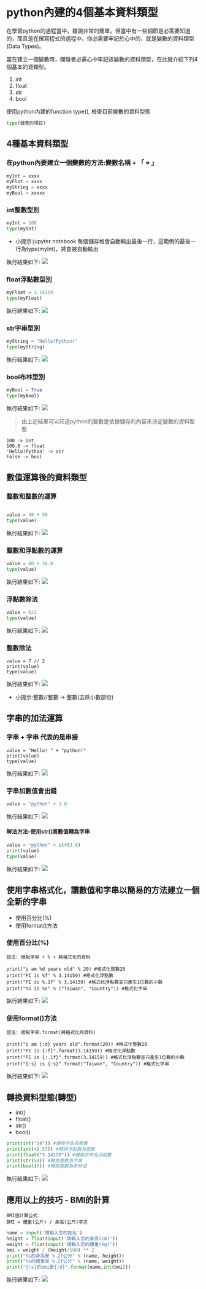 # python內建的4個基本資料類型
在學習python的過程當中，雖說非常的簡單。但當中有一些細節是必需要知道的，而且是在撰寫程式的過程中，你必需要牢記於心中的，就是變數的資料類型(Data Types)。

當在建立一個變數時，開發者必需心中牢記該變數的資料類型，在此就介紹下列4個基本的資類型。

1. int
2. float
3. str
4. bool

使用python內建的function type(), 檢查目前變數的資料型態

```python
type(檢查的項目)
```

## 4種基本資料類型
### 在python內要建立一個變數的方法:變數名稱 + 「 = 」

```python
myInt = xxxx
myFlot = xxxx
myString = xxxx
myBool = xxxxx
```

### int整數型別

```python
myInt = 100
type(myInt)
```

- 小提示:jupyter notebook 每個儲存格會自動輸出最後一行，這範例的最後一行為type(myInt)，將會被自動輸出

執行結果如下:
![](images/pic1.png)

### float浮點數型別
```python
myFloat = 3.14159
type(myFloat)
```

執行結果如下:
![](images/pic2.png)

### str字串型別
```python
myString = "Hello!Python!"
type(myString)
```

執行結果如下:
![](images/pic3.png)

### bool布林型別

```python
myBool = True
type(myBool)
```

執行結果如下:
![](images/pic4.png)

> 由上述結果可以知道python的變數是依據儲存的內容來決定變數的資料型態

```
100 -> int
100.0 -> float
'Hello!Python' -> str
False -> bool
```

## 數值運算後的資料類型

### 整數和整數的運算
	
```python

value = 40 + 50
type(value)
```

執行結果如下:
![](images/pic5.png)



### 整數和浮點數的運算

```python
value = 40 + 50.0
type(value)
```

執行結果如下:
![](images/pic6.png)



### 浮點數除法

```python
value = 6/2
type(value)
```

執行結果如下:
![](images/pic7.png)



### 整數除法

```
value = 7 // 2
print(value)
type(value)
```

執行結果如下:
![](images/pic8.png)

- 小提示:整數//整數 -> 整數(去除小數部份) 



## 字串的加法運算

### 字串 + 字串 代表的是串接

```
value = "Hello! " + "python!"
print(value)
type(value)
```

執行結果如下:
![](images/pic9.png)



### 字串加數值會**出錯**
```python
value = "python" + 3.8
```

執行結果如下:
![](images/pic10.png)

#### 解法方法-使用str()將數值轉為字串
```python
value = "python" + str(3.8)
print(value)
type(value)
```

執行結果如下:
![](images/pic11.png)

## 使用字串格式化，讓數值和字串以簡易的方法建立一個全新的字串
- 使用百分比(%)
- 使用format()方法

### 使用百分比(%)
```
語法: 樣板字串 + % + 將格式化的資料
```

```
print("i am %d years old" % 20) #格式化整數20
print("PI is %f" % 3.14159) #格式化浮點數
print("PI is %.1f" % 3.14159) #格式化浮點數並只產生1位數的小數
print("%s is %s" % ("Taiwan", "Country")) #格式化字串
```

執行結果如下:
![](images/pic12.png)

### 使用format()方法
```
語法: 樣板字串.format(將格式化的資料)
```

```
print("i am {:d} years old".format(20)) #格式化整數20
print("PI is {:f}".format(3.14159)) #格式化浮點數
print("PI is {:.1f}".format(3.14159)) #格式化浮點數並只產生1位數的小數
print("{:s} is {:s}".format("Taiwan", "Country")) #格式化字串
```

執行結果如下:
![](images/pic13.png)

## 轉換資料型態(轉型)

- int()
- float()
- str()
- bool()

```python
print(int("54")) #轉換字串為整數
print(int(46.57)) #轉換浮點數為整數
print(float("3.14159")) #轉換字串為浮點數
print(str(54)) #轉換整數為字串
print(bool(0)) #轉換整數為布林值
```

執行結果如下:
![](images/pic14.png)

## 應用以上的技巧 - BMI的計算

```
BMI值計算公式:    
BMI = 體重(公斤) / 身高(公尺)平方
```

```python
name = input('請輸入您的姓名')
height = float(input('請輸入您的身高(cm)'))
weight = float(input('請輸入您的體重(kg)'))
bmi = weight / (height/100) ** 2
print("%s的身高是 %.2f公分" % (name, height))
print("%s的體重是 %.2f公斤" % (name, weight))
print("{:s}的bmi是{:d}".format(name,int(bmi)))
```

執行結果如下:
![](images/pic15.png)